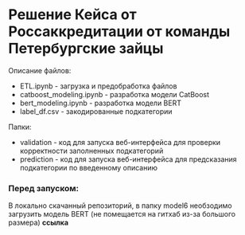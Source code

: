# Решение Кейса от Россаккредитации от команды Петербургские зайцы
Описание файлов:
- ETL.ipynb - загрузка и предобработка файлов
- catboost_modeling.ipynb - разработка модели CatBoost
- bert_modeling.ipynb - разработка модели BERT
- label_df.csv - закодированные подкатегории

Папки:
- validation - код для запуска веб-интерфейса для проверки корректности заполненных подкатегорий
- prediction - код для запуска веб-интерфейса для предсказания подкатегории по введенному описанию

### Перед запуском: 
В локально скачанный репозиторий, в папку model6 необзодимо загрузить модель BERT (не помещается на гитхаб из-за большого размера)
**ссылка**
